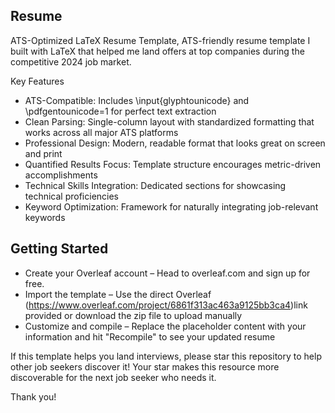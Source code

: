 ## Resume
ATS-Optimized LaTeX Resume Template, ATS-friendly resume template I built with LaTeX that helped me land offers at top companies during the competitive 2024 job market.

Key Features
- ATS-Compatible: Includes \input{glyphtounicode} and \pdfgentounicode=1 for perfect text extraction
- Clean Parsing: Single-column layout with standardized formatting that works across all major ATS platforms
- Professional Design: Modern, readable format that looks great on screen and print
- Quantified Results Focus: Template structure encourages metric-driven accomplishments
- Technical Skills Integration: Dedicated sections for showcasing technical proficiencies
- Keyword Optimization: Framework for naturally integrating job-relevant keywords

## Getting Started

- Create your Overleaf account – Head to overleaf.com and sign up for free.
- Import the template – Use the direct Overleaf (https://www.overleaf.com/project/6861f313ac463a9125bb3ca4)link provided or download the zip file to upload manually
- Customize and compile – Replace the placeholder content with your information and hit "Recompile" to see your updated resume

If this template helps you land interviews, please star this repository to help other job seekers discover it! 
Your star makes this resource more discoverable for the next job seeker who needs it. 

Thank you!





